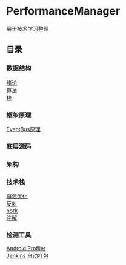 # PerformanceManager
用于技术学习整理
## 目录 
### 数据结构
[绪论](https://www.cnblogs.com/zhaozhengwu/p/10558647.html)<br/>
[算法](https://www.cnblogs.com/zhaozhengwu/p/10571984.html)<br/>
[栈](https://github.com/zhaozhengwu/StackManager)
### 框架原理
[EventBus原理](https://www.cnblogs.com/zhaozhengwu/p/10756728.html)
### 底层源码
### 架构
### 技术栈
[崩溃优化](https://i.cnblogs.com/EditPosts.aspx?postid=10727949)<br/>
[反射](https://www.cnblogs.com/zhaozhengwu/p/10730368.html)<br/>
[hork](https://www.cnblogs.com/zhaozhengwu/p/10735151.html)<br/>
[注解](https://www.cnblogs.com/zhaozhengwu/p/10757705.html)
### 检测工具
[Android Profiler](https://www.cnblogs.com/zhaozhengwu/p/10578562.html)<br/>
[Jenkins 自动打包](https://www.cnblogs.com/zhaozhengwu/p/10595466.html)
